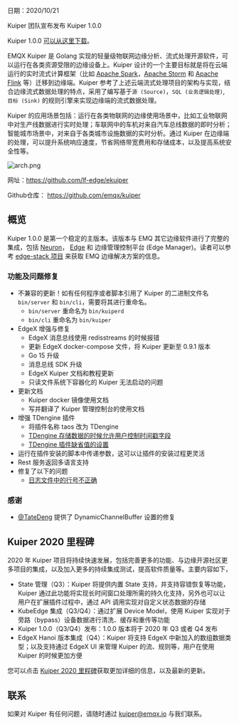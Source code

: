 日期：2020/10/21

Kuiper 团队宣布发布 Kuiper 1.0.0

Kuiper 1.0.0 [可以从这里下载](https://github.com/emqx/kuiper/releases/tag/1.0.0)。

EMQX Kuiper 是 Golang 实现的轻量级物联网边缘分析、流式处理开源软件，可以运行在各类资源受限的边缘设备上。Kuiper 设计的一个主要目标就是将在云端运行的实时流式计算框架（比如 [Apache Spark](https://spark.apache.org/)，[Apache Storm](https://storm.apache.org/) 和 [Apache Flink](https://flink.apache.org/) 等）迁移到边缘端。Kuiper 参考了上述云端流式处理项目的架构与实现，结合边缘流式数据处理的特点，采用了编写基于`源 (Source)`，`SQL (业务逻辑处理)`, `目标 (Sink)` 的规则引擎来实现边缘端的流式数据处理。

Kuiper 的应用场景包括：运行在各类物联网的边缘使用场景中，比如工业物联网中对生产线数据进行实时处理；车联网中的车机对来自汽车总线数据的即时分析；智能城市场景中，对来自于各类城市设施数据的实时分析。通过 Kuiper 在边缘端的处理，可以提升系统响应速度，节省网络带宽费用和存储成本，以及提高系统安全性等。

![arch.png](https://static.emqx.net/images/ef5274c57972e38fcb585127413eae03.png)

网址：https://github.com/lf-edge/ekuiper

Github仓库： https://github.com/emqx/kuiper

## 概览

Kuiper 1.0.0 是第一个稳定的主版本。该版本与 EMQ 其它边缘软件进行了完整的集成，包括 [Neuron](https://www.emqx.com/zh/products/neuron)， [Edge](https://www.emqx.com/zh/products/emqx) 和 边缘管理控制平台 (Edge Manager)。读者可以参考  [edge-stack 项目](https://github.com/emqx/edge-stack) 来获取 EMQ 边缘解决方案的信息。

### 功能及问题修复

- 不兼容的更新！如有任何程序或者脚本引用了 Kuiper 的二进制文件名 `bin/server` 和 `bin/cli`，需要将其进行重命名。
  - `bin/server` 重命名为 `bin/kuiperd`
  - `bin/cli` 重命名为 `bin/kuiper`
- EdgeX 增强与修复
  - EdgeX 消息总线使用 redisstreams 的时候报错
  - 更新 EdgeX docker-compose 文件，将 Kuiper 更新至 0.9.1 版本
  - Go 15 升级
  - 消息总线 SDK 升级
  - EdgeX Kuiper 文档和教程更新
  - 只读文件系统下容器化的 Kuiper 无法启动的问题
- 更新文档
  - Kuiper docker 镜像使用文档
  - 写并翻译了 Kuiper 管理控制台的使用文档
- 增强 TDengine 插件
  - 将插件名称 taos 改为 TDengine
  - [TDengine 存储数据的时候允许用户控制时间戳字段](https://github.com/emqx/kuiper/issues/520)
  - [TDengine  插件缺省值的设置](https://github.com/emqx/kuiper/issues/527) 
- 运行在插件安装的脚本中传递参数，这可以让插件的安装过程更灵活
- Rest 服务返回多语言支持
- 修复了以下的问题
  - [日志文件中的行号不正确](https://github.com/emqx/kuiper/issues/518)

### 感谢

- [@TateDeng](https://github.com/TateDeng) 提供了 DynamicChannelBuffer 设置的修复

## Kuiper 2020 里程碑

2020 年 Kuiper 项目将持续快速发展，包括完善更多的功能、与边缘开源社区更多项目的集成，以及加入更多的持续集成测试，提高软件质量等。主要内容如下，

- State 管理（Q3）：Kuiper 将提供内置 State 支持，并支持容错恢复等功能，Kuiper 通过此功能将实现长时间窗口处理所需的持久化支持，另外也可以让用户在扩展插件过程中，通过 API 调用实现对自定义状态数据的存储
- KubeEdge 集成（Q3/Q4）：通过扩展 Device Model，使用 Kuiper 实现对于旁路（bypass）设备数据进行清洗、缓存和重传等功能
- Kuiper 1.0.0（Q3/Q4）发布：1.0.0 版本将于 2020 年 Q3 或者 Q4 发布
- EdgeX Hanoi 版本集成（Q4）：Kuiper 将支持 EdgeX 中新加入的数组数据类型；以及支持通过 EdgeX UI 来管理 Kuiper 的流、规则等，用户在使用 Kuiper 的时候更加方便 

您可以点击 [Kuiper 2020 里程碑](https://github.com/emqx/kuiper/projects/1)获取更加详细的信息，以及最新的更新。

## 联系

如果对 Kuiper 有任何问题，请随时通过 kuiper@emqx.io 与我们联系。
